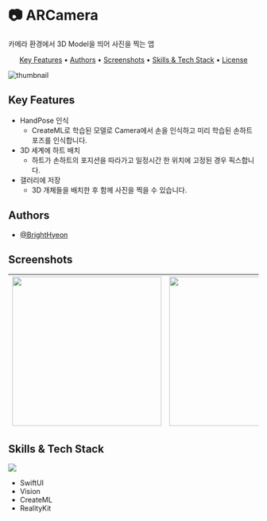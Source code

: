 # 📷 ARCamera
카메라 환경에서 3D Model을 띄어 사진을 찍는 앱

<p align="center">
  <a href="#Key-Features">Key Features</a> •
  <a href="#Authors">Authors</a> •
  <a href="#Screenshots">Screenshots</a> •
  <a href="#Skills--Tech-Stack">Skills & Tech Stack</a> •
  <a href="#License">License</a>
</p>

![thumbnail](https://user-images.githubusercontent.com/95982751/187988899-0bb5dcd5-7d0d-4b7f-9bbe-c849de6bdfac.png)


## Key Features

* HandPose 인식
  - CreateML로 학습된 모델로 Camera에서 손을 인식하고 미리 학습된 손하트 포즈를 인식합니다.
* 3D 세계에 하트 배치
  - 하트가 손하트의 포지션을 따라가고 일정시간 한 위치에 고정된 경우 픽스합니다.
* 갤러리에 저장
  - 3D 개체들을 배치한 후 함께 사진을 찍을 수 있습니다.
  

## Authors

- [@BrightHyeon](https://github.com/BrightHyeon)


## Screenshots
|<img src="https://user-images.githubusercontent.com/95982751/187985176-116d70ce-3365-4b0b-b51e-91274000a146.png" width=300>|<img src="https://user-images.githubusercontent.com/95982751/187985257-e7bcbdcd-96ca-4ab7-b2f3-b90360b5c7a3.png" width=300>|<img src="https://user-images.githubusercontent.com/95982751/187985333-23549477-88d6-49fe-85ed-10e44286f0e0.png" width=300>|
|------|---|---|


## Skills & Tech Stack
<img src="https://img.shields.io/badge/Swift-F05138?style=for-the-badge&logo=Swift&logoColor=white"><br>
* SwiftUI
* Vision
* CreateML
* RealityKit
